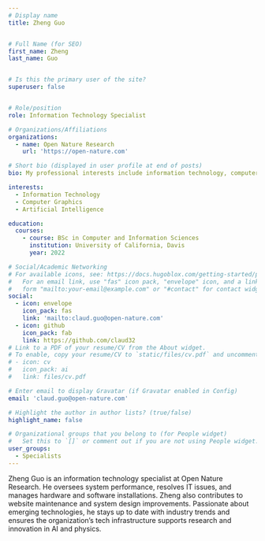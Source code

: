```yaml
---
# Display name
title: Zheng Guo


# Full Name (for SEO)
first_name: Zheng
last_name: Guo


# Is this the primary user of the site?
superuser: false


# Role/position
role: Information Technology Specialist

# Organizations/Affiliations
organizations:
  - name: Open Nature Research
    url: 'https://open-nature.com'

# Short bio (displayed in user profile at end of posts)
bio: My professional interests include information technology, computer graphics and artificial intelligence.

interests:
  - Information Technology
  - Computer Graphics
  - Artificial Intelligence

education:
  courses:
    - course: BSc in Computer and Information Sciences
      institution: University of California, Davis
      year: 2022

# Social/Academic Networking
# For available icons, see: https://docs.hugoblox.com/getting-started/page-builder/#icons
#   For an email link, use "fas" icon pack, "envelope" icon, and a link in the
#   form "mailto:your-email@example.com" or "#contact" for contact widget.
social:
  - icon: envelope
    icon_pack: fas
    link: 'mailto:claud.guo@open-nature.com'
  - icon: github
    icon_pack: fab
    link: https://github.com/claud32
# Link to a PDF of your resume/CV from the About widget.
# To enable, copy your resume/CV to `static/files/cv.pdf` and uncomment the lines below.
# - icon: cv
#   icon_pack: ai
#   link: files/cv.pdf

# Enter email to display Gravatar (if Gravatar enabled in Config)
email: 'claud.guo@open-nature.com'

# Highlight the author in author lists? (true/false)
highlight_name: false

# Organizational groups that you belong to (for People widget)
#   Set this to `[]` or comment out if you are not using People widget.
user_groups:
  - Specialists
---
```


Zheng Guo is an information technology specialist at Open Nature Research. He oversees system performance, resolves IT issues, and manages hardware and software installations. Zheng also contributes to website maintenance and system design improvements. Passionate about emerging technologies, he stays up to date with industry trends and ensures the organization’s tech infrastructure supports research and innovation in AI and physics.




